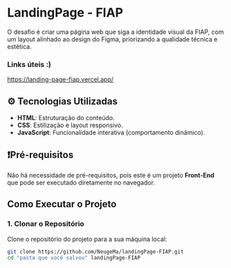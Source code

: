 # LandingPage - FIAP 
O desafio é criar uma página web que siga a identidade visual da FIAP, com um layout alinhado ao design do Figma, priorizando a qualidade técnica e estética.

### Links úteis :)
https://landing-page-fiap.vercel.app/

## ⚙️ Tecnologias Utilizadas
- **HTML**: Estruturação do conteúdo.
- **CSS**: Estilização e layout responsivo.
- **JavaScript**: Funcionalidade interativa (comportamento dinâmico).


## ❗Pré-requisitos
Não há necessidade de pré-requisitos, pois este é um projeto **Front-End** que pode ser executado diretamente no navegador.


## Como Executar o Projeto
### 1. Clonar o Repositório
Clone o repositório do projeto para a sua máquina local:

```bash
git clone https://github.com/NeugeMa/landingPage-FIAP.git
cd "pasta que você salvou" landingPage-FIAP

